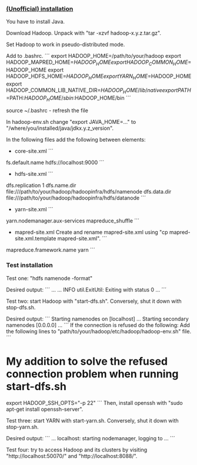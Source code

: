### [(Unofficial) installation](https://www.tutorialspoint.com/hive/hive_installation.htm)

You have to install Java.

Download Hadoop. Unpack with "tar -xzvf hadoop-x.y.z.tar.gz".

Set Hadoop to work in pseudo-distributed mode.

Add to .bashrc.
´´´
export HADOOP_HOME=/path/to/your/hadoop
export HADOOP_MAPRED_HOME=$HADOOP_HOME
export HADOOP_COMMON_HOME=$HADOOP_HOME
export HADOOP_HDFS_HOME=$HADOOP_HOME
export YARN_HOME=$HADOOP_HOME
export HADOOP_COMMON_LIB_NATIVE_DIR=$HADOOP_HOME/lib/native export
PATH=$PATH:$HADOOP_HOME/sbin:$HADOOP_HOME/bin
´´´

source ~/.bashrc - refresh the file

In hadoop-env.sh change "export JAVA_HOME=..." to "/where/you/installed/java/jdkx.y.z_version".

In the following files add the following <elements> between <configuration> elements:

* core-site.xml
´´´
<property>
  <name>fs.default.name</name>
  <value>hdfs://localhost:9000</value>
</property>
´´´

* hdfs-site.xml
´´´
<property> 
  <name>dfs.replication</name> 
  <value>1</value> 
</property> 
<property> 
  <name>dfs.name.dir</name> 
  <value>file:///path/to/your/hadoop/hadoopinfra/hdfs/namenode </value>
</property> 
<property> 
  <name>dfs.data.dir</name>
  <value>file:///path/to/your/hadoop/hadoopinfra/hdfs/datanode </value>
</property>
´´´

* yarn-site.xml
´´´
<property> 
  <name>yarn.nodemanager.aux-services</name> 
  <value>mapreduce_shuffle</value> 
</property>
´´´

* mapred-site.xml
Create and rename mapred-site.xml using "cp mapred-site.xml.template mapred-site.xml".
´´´
<property> 
  <name>mapreduce.framework.name</name> 
  <value>yarn</value> 
</property>
´´´


### Test installation

Test one: "hdfs namenode -format"

Desired output:
´´´
...
... INFO util.ExitUtil: Exiting with status 0
...
´´´


Test two: start Hadoop with "start-dfs.sh". Conversely, shut it down with stop-dfs.sh.

Desired output:
´´´
Starting namenodes on [localhost] 
...
Starting secondary namenodes [0.0.0.0]
...
´´´
If the connection is refused do the following:
Add the following lines to "path/to/your/hadoop/etc/hadoop/hadoop-env.sh" file.
´´´
# My addition to solve the refused connection problem when running start-dfs.sh
export HADOOP_SSH_OPTS="-p 22"
´´´
Then, install openssh with "sudo apt-get install openssh-server".


Test three: start YARN with start-yarn.sh.  Conversely, shut it down with stop-yarn.sh.

Desired output:
´´´
...
localhost: starting nodemanager, logging to ...
´´´


Test four: try to access Hadoop and its clusters by visiting "http://localhost:50070/" and "http://localhost:8088/".
